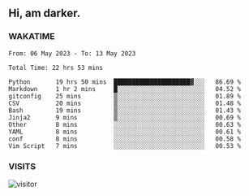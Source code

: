 ## Hi, am darker.

### WAKATIME

<!--START_SECTION:waka-->

```text
From: 06 May 2023 - To: 13 May 2023

Total Time: 22 hrs 53 mins

Python       19 hrs 50 mins  █████████████████████▓░░░   86.69 %
Markdown     1 hr 2 mins     █░░░░░░░░░░░░░░░░░░░░░░░░   04.52 %
gitconfig    25 mins         ▒░░░░░░░░░░░░░░░░░░░░░░░░   01.89 %
CSV          20 mins         ▒░░░░░░░░░░░░░░░░░░░░░░░░   01.48 %
Bash         19 mins         ▒░░░░░░░░░░░░░░░░░░░░░░░░   01.43 %
Jinja2       9 mins          ▒░░░░░░░░░░░░░░░░░░░░░░░░   00.69 %
Other        8 mins          ░░░░░░░░░░░░░░░░░░░░░░░░░   00.63 %
YAML         8 mins          ░░░░░░░░░░░░░░░░░░░░░░░░░   00.61 %
conf         8 mins          ░░░░░░░░░░░░░░░░░░░░░░░░░   00.58 %
Vim Script   7 mins          ░░░░░░░░░░░░░░░░░░░░░░░░░   00.53 %
```

<!--END_SECTION:waka-->

### VISITS
<!-- i should probably build this when i will have some time -->
![visitor](https://profile-counter.glitch.me/sanix-darker/count.svg)
